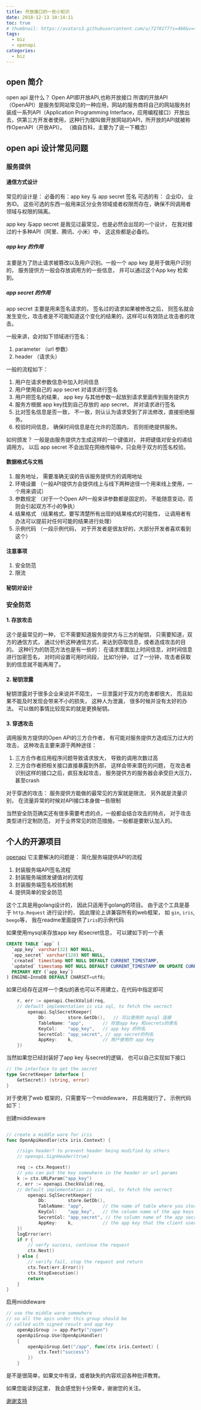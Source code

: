 ```yaml
---
title: 开放接口的一些小知识
date: 2018-12-13 10:14:11
toc: true
# thumbnail: https://avatars3.githubusercontent.com/u/7270177?s=460&v=4
tags:
  - biz
  - openapi
categories:
  - biz
---
```


## open 简介

open api 是什么？
Open API即开放API,也称开放接口 所谓的开放API（OpenAPI）是服务型网站常见的一种应用，网站的服务商将自己的网站服务封装成一系列API（Application Programming Interface，应用编程接口）开放出去，供第三方开发者使用，这种行为就叫做开放网站的API，所开放的API就被称作OpenAPI（开放API）。 （摘自百科，主要为了说一下概念）

## open api 设计常见问题

### 服务提供

#### 通信方式设计
常见的设计是：
必备的有：app key 与 app secret 签名
可选的有： 企业ID， 业务ID。 这些可选的东西一般用来区分业务领域或者权限而存在，确保不同调用者领域与权限的隔离。

app key 与app secret 是我见过最常见，也是必然会出现的一个设计， 在我对接过的十多种API（阿里、腾讯、小米）中， 这这些都是必备的。

##### app key 的作用
主要是为了防止请求被篡改以及用户识别。一般一个 app key 是用于做用户识别的， 服务提供方一般会存放调用方的一些信息， 并可以通过这个App key 检索到。

##### app secret 的作用
app secret 主要是用来签名请求的， 签名过的请求如果被修改之后， 则签名就会发生变化，攻击者是不可能知道这个变化的结果的，这样可以有效防止攻击者的攻击。

一般来讲，会对如下领域进行签名：
1. parameter （url 参数）
2. header （请求头）


一般的流程如下：
1. 用户在请求参数信息中加入时间信息
2. 用户使用自己的 app secret 对请求进行签名
3. 用户把签名的结果， app key 与其他参数一起放到请求里面传到服务提供方
4. 服务方根据 app key找到自己存放的 app secret， 并对请求进行签名
5. 比对签名信息是否一致， 不一致，则认认为请求受到了非法修改，直接拒绝服务。
6. 校验时间信息， 确保时间信息是在允许的范围内， 否则拒绝提供服务。



如何颁发？
一般是由服务提供方生成这样的一个键值对， 并把键值对安全的递给调用方。
以后 app secret 不会出现在网络传输中，只会用于双方的签名校验。


#### 数据格式与文档
1. 服务地址， 需要准确无误的告诉服务提供方的调用地址
2. 环境设置 （一般API提供方会提供线上与线下两种途径一个用来线上使用，一个用来调试）
3. 参数规定 （对于一个Open API一般来讲参数都是固定的， 不能随意变动，否则会引起双方不小的争执）
4. 结果格式 （结果格式，要写清楚所有出现的结果格式的可能性， 让调用者有办法可以提前对任何可能的结果进行处理）
5. 示例代码 （一段示例代码， 对于开发者是很友好的，大部分开发者喜欢看到这个）

#### 注意事项
1. 安全防范
2. 限流


#### 秘钥对设计


### 安全防范
#### 1. 存放攻击
这个是最常见的一种， 它不需要知道服务提供方与三方的秘钥， 只需要知道，双方的通信方式， 通过分析这种通信方式，来达到窃取信息，或者造成攻击的目的。
这种行为的防范方法也是有一些的：
在请求里面加上时间信息，对时间信息进行加密签名， 对时间设置可用时间段， 比如1分钟， 过了一分钟，攻击者获取到的信息就不能再用了。

#### 2. 秘钥泄露
秘钥泄露对于很多企业来说并不陌生， 一旦泄露对于双方的危害都很大， 而且如果不能及时发现会带来不小的损失， 这种人为泄漏， 很多时候并没有太好的办法。 可以做的事情比较现实的就是更换秘钥。


#### 3. 穿透攻击
调用服务方提供的Open API的三方合作者， 有可能对服务提供方造成压力过大的攻击， 这种攻击主要来源于两种途径：
1. 三方合作者应用程序问题导致请求放大， 导致的调用次数过高
2. 三方合作者把相关接口直接暴露到外部， 这样会带来潜在的问题， 在攻击者识别这样的接口之后，疯狂发起攻击， 服务提供方的服务器会承受巨大压力，甚至crash

对于穿透的攻击： 服务提供方能做的最常见的方案就是限流， 另外就是流量识别，
在流量异常的时候对API接口本身做一些限制

当然安全防范确实还有很多需要考虑的点，一般都会结合攻击的特点， 对于攻击类型进行定制防范， 对于业界常见的防范措施，一般都是要默认加入的。

## 个人的开源项目
[openapi](https://github.com/winjeg/openapi)
它主要解决的问题是： 简化服务端提供API的流程

1. 封装服务端API签名流程
2. 封装服务端颁发键值对的流程
3. 封装服务端签名校验机制
4. 提供简单的安全防范


这个工具是用golang设计的， 因此只适用于golang的项目。
由于这个工具是基于 `http.Request` 进行设计的， 因此理论上讲兼容所有的web框架， 如 `gin`, `iris`, `beego`等， 我在readme里面提供了`iris`的示例代码

 如果使用mysql来存放app key 和secret信息， 可以建如下的一个表
```sql
CREATE TABLE `app` (
  `app_key` varchar(32) NOT NULL,
  `app_secret` varchar(128) NOT NULL,
  `created` timestamp NOT NULL DEFAULT CURRENT_TIMESTAMP,
  `updated` timestamp NOT NULL DEFAULT CURRENT_TIMESTAMP ON UPDATE CURRENT_TIMESTAMP,
  PRIMARY KEY (`app_key`)
) ENGINE=InnoDB DEFAULT CHARSET=utf8;
```
如果已经存在这样一个类似的表也可以不用建立，在代码中指定即可
```go
	r, err := openapi.CheckValid(req,
	// default implementation is via sql, to fetch the secrect
	    openapi.SqlSecretKeeper{
            Db:        store.GetDb(),   // 可以使用的 mysql 连接
            TableName: "app",       // 存放app key 和secrets的表名
            KeyCol:    "app_key",   // app key 的列名
            SecretCol: "app_secret", // app secret的列名
            AppKey:    k,           // 用户使用的 app key
	})
```

当然如果您已经封装好了app key 与secret的逻辑， 也可以自己实现如下接口
```go
// the interface to get the secret
type SecretKeeper interface {
	GetSecret() (string, error)
}

```

对于使用了web 框架的，只需要写一个middleware， 并启用就行了， 示例代码如下：

创建middleware
```go

// create a middle ware for iris
func OpenApiHandler(ctx iris.Context) {

    //sign header? to prevent header being modified by others
    // openapi.SignHeader(true)

	req := ctx.Request()
	// you can put the key somewhere in the header or url params
	k := ctx.URLParam("app_key")
	r, err := openapi.CheckValid(req,
	// default implementation is via sql, to fetch the secrect
	    openapi.SqlSecretKeeper{
            Db:        store.GetDb(),
            TableName: "app",       // the name of table where you store all your app  keys and  secretcs
            KeyCol:    "app_key",   // the column name of the app keys
            SecretCol: "app_secret", // the column name of the app secrets
            AppKey:    k,           // the app key that the client used
	})
	logError(err)
	if r {
	    // verfy success, continue the request
		ctx.Next()
	} else {
	    // verify fail, stop the request and return
		ctx.Text(err.Error())
		ctx.StopExecution()
		return
	}
}

```
启用middleware
```go
// use the middle ware somewhere
// so all the apis under this group should be
// called with signed result and app key
	openApiGroup := app.Party("/open")
	openApiGroup.Use(OpenApiHandler)
	{
		openApiGroup.Get("/app", func(ctx iris.Context) {
			ctx.Text("success")
		})
	}

```


是不是很简单，如果文中有误，或者缺失的内容欢迎各种批评教育。

如果您能读到这里， 我会感觉到十分荣幸，谢谢您的关注。


[谢谢支持](https://github.com/winjeg)